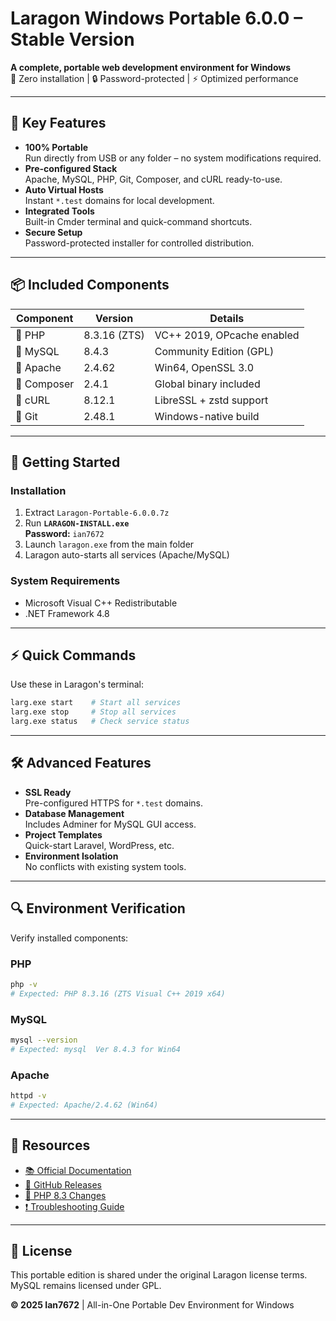 # Laragon Windows Portable 6.0.0 – Stable Version

**A complete, portable web development environment for Windows**  
🚀 Zero installation | 🔒 Password-protected | ⚡ Optimized performance  

---

## 🌟 Key Features

- **100% Portable**  
  Run directly from USB or any folder – no system modifications required.
- **Pre-configured Stack**  
  Apache, MySQL, PHP, Git, Composer, and cURL ready-to-use.
- **Auto Virtual Hosts**  
  Instant `*.test` domains for local development.
- **Integrated Tools**  
  Built-in Cmder terminal and quick-command shortcuts.
- **Secure Setup**  
  Password-protected installer for controlled distribution.

---

## 📦 Included Components

| Component       | Version               | Details                              |
|-----------------|-----------------------|--------------------------------------|
| 🐘 PHP          | 8.3.16 (ZTS)          | VC++ 2019, OPcache enabled          |
| 🐬 MySQL        | 8.4.3                 | Community Edition (GPL)              |
| 🐳 Apache       | 2.4.62                | Win64, OpenSSL 3.0                   |
| 🧬 Composer     | 2.4.1                 | Global binary included               |
| 🔄 cURL         | 8.12.1                | LibreSSL + zstd support              |
| 🧪 Git          | 2.48.1                | Windows-native build                 |

---

## 🚀 Getting Started

### Installation
1. Extract `Laragon-Portable-6.0.0.7z`
2. Run **`LARAGON-INSTALL.exe`**  
   **Password:** `ian7672`
3. Launch `laragon.exe` from the main folder
4. Laragon auto-starts all services (Apache/MySQL)

### System Requirements
- Microsoft Visual C++ Redistributable
- .NET Framework 4.8

---

## ⚡ Quick Commands

Use these in Laragon's terminal:
```bash
larg.exe start    # Start all services
larg.exe stop     # Stop all services
larg.exe status   # Check service status
```

---

## 🛠️ Advanced Features

- **SSL Ready**  
  Pre-configured HTTPS for `*.test` domains.
- **Database Management**  
  Includes Adminer for MySQL GUI access.
- **Project Templates**  
  Quick-start Laravel, WordPress, etc.
- **Environment Isolation**  
  No conflicts with existing system tools.

---

## 🔍 Environment Verification

Verify installed components:
### PHP
```bash
php -v
# Expected: PHP 8.3.16 (ZTS Visual C++ 2019 x64)
```

### MySQL
```bash
mysql --version
# Expected: mysql  Ver 8.4.3 for Win64
```

### Apache
```bash
httpd -v
# Expected: Apache/2.4.62 (Win64)
```

---

## 🔗 Resources

- [📚 Official Documentation](https://laragon.org/docs)
- [🐙 GitHub Releases]([https://github.com/Ian7672/laragon-portable](https://github.com/Ian7672/laragon-portable/releases))
- [🔄 PHP 8.3 Changes](https://www.php.net/releases/8.3/en.php)
- [❗ Troubleshooting Guide](https://laragon.org/docs/troubleshooting.html)

---

## 📜 License  
This portable edition is shared under the original Laragon license terms.  
MySQL remains licensed under GPL.

**© 2025 Ian7672** | All-in-One Portable Dev Environment for Windows
```

